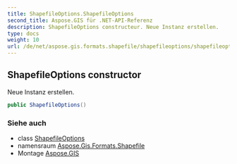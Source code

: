 ```yaml
---
title: ShapefileOptions.ShapefileOptions
second_title: Aspose.GIS für .NET-API-Referenz
description: ShapefileOptions constructeur. Neue Instanz erstellen.
type: docs
weight: 10
url: /de/net/aspose.gis.formats.shapefile/shapefileoptions/shapefileoptions/
---
```

## ShapefileOptions constructor

Neue Instanz erstellen.

```csharp
public ShapefileOptions()
```

### Siehe auch

* class [ShapefileOptions](../)
* namensraum [Aspose.Gis.Formats.Shapefile](../../shapefileoptions/)
* Montage [Aspose.GIS](../../../)



